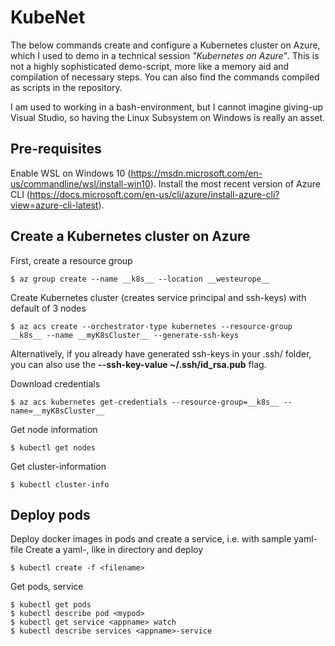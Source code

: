 # KubeNet
The below commands create and configure a Kubernetes cluster on Azure, which I used to demo in a technical 
session _"Kubernetes on Azure"_. This is not a highly sophisticated demo-script, more like a memory aid and compilation 
of necessary steps. You can also find the commands compiled as scripts in the repository. 

I am used to working in a bash-environment, 
but I cannot imagine giving-up Visual Studio, so having the Linux Subsystem on Windows is really an asset. 

## Pre-requisites

Enable WSL on Windows 10 (https://msdn.microsoft.com/en-us/commandline/wsl/install-win10). Install the most recent version of Azure CLI (https://docs.microsoft.com/en-us/cli/azure/install-azure-cli?view=azure-cli-latest).

## Create a Kubernetes cluster on Azure


First, create a resource group

```
$ az group create --name __k8s__ --location __westeurope__
```

Create Kubernetes cluster (creates service principal and ssh-keys) with default of 3 nodes

```
$ az acs create --orchestrator-type kubernetes --resource-group __k8s__ --name __myK8sCluster__ --generate-ssh-keys 
```
Alternatively, if you already have generated ssh-keys in your .ssh/ folder, you can also use the 
__--ssh-key-value ~/.ssh/id_rsa.pub__ flag. 

Download credentials
```
$ az acs kubernetes get-credentials --resource-group=__k8s__ --name=__myK8sCluster__
```

Get node information
```
$ kubectl get nodes
```

Get cluster-information
```
$ kubectl cluster-info
```
## Deploy pods

Deploy docker images in pods and create a service, i.e. with sample yaml-file 
Create a yaml-<file>, like  in directory and deploy

```
$ kubectl create -f <filename>
```

Get pods, service
```
$ kubectl get pods
$ kubectl describe pod <mypod>
$ kubectl get service <appname> watch
$ kubectl describe services <appname>-service
```


